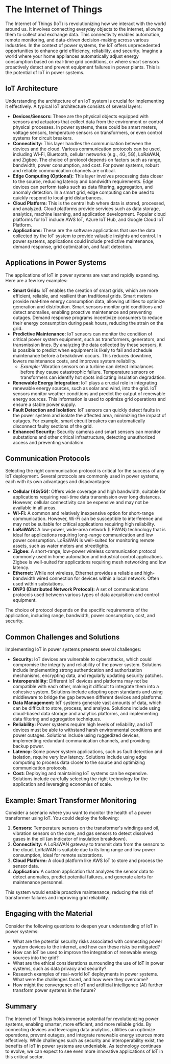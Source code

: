 # The Internet of Things

The Internet of Things (IoT) is revolutionizing how we interact with the world around us. It involves connecting everyday objects to the internet, allowing them to collect and exchange data. This connectivity enables automation, remote monitoring, and data-driven decision-making across various industries. In the context of power systems, the IoT offers unprecedented opportunities to enhance grid efficiency, reliability, and security. Imagine a world where your home appliances automatically adjust energy consumption based on real-time grid conditions, or where smart sensors proactively detect and prevent equipment failures in power plants. This is the potential of IoT in power systems.

## IoT Architecture

Understanding the architecture of an IoT system is crucial for implementing it effectively. A typical IoT architecture consists of several layers:

*   **Devices/Sensors:** These are the physical objects equipped with sensors and actuators that collect data from the environment or control physical processes. In power systems, these could be smart meters, voltage sensors, temperature sensors on transformers, or even control systems for circuit breakers.
*   **Connectivity:** This layer handles the communication between the devices and the cloud. Various communication protocols can be used, including Wi-Fi, Bluetooth, cellular networks (e.g., 4G, 5G), LoRaWAN, and Zigbee. The choice of protocol depends on factors such as range, bandwidth, power consumption, and cost. For power systems, robust and reliable communication channels are critical.
*   **Edge Computing (Optional):** This layer involves processing data closer to the source, reducing latency and bandwidth requirements. Edge devices can perform tasks such as data filtering, aggregation, and anomaly detection. In a smart grid, edge computing can be used to quickly respond to local grid disturbances.
*   **Cloud Platform:** This is the central hub where data is stored, processed, and analyzed. Cloud platforms provide services such as data storage, analytics, machine learning, and application development. Popular cloud platforms for IoT include AWS IoT, Azure IoT Hub, and Google Cloud IoT Platform.
*   **Applications:** These are the software applications that use the data collected by the IoT system to provide valuable insights and control. In power systems, applications could include predictive maintenance, demand response, grid optimization, and fault detection.

## Applications in Power Systems

The applications of IoT in power systems are vast and rapidly expanding. Here are a few key examples:

*   **Smart Grids:** IoT enables the creation of smart grids, which are more efficient, reliable, and resilient than traditional grids. Smart meters provide real-time energy consumption data, allowing utilities to optimize generation and distribution. Smart sensors monitor grid conditions and detect anomalies, enabling proactive maintenance and preventing outages. Demand response programs incentivize consumers to reduce their energy consumption during peak hours, reducing the strain on the grid.
*   **Predictive Maintenance:** IoT sensors can monitor the condition of critical power system equipment, such as transformers, generators, and transmission lines. By analyzing the data collected by these sensors, it is possible to predict when equipment is likely to fail and schedule maintenance before a breakdown occurs. This reduces downtime, lowers maintenance costs, and improves system reliability.
    *   *Example:* Vibration sensors on a turbine can detect imbalances before they cause catastrophic failure. Temperature sensors on transformers can identify hot spots indicating insulation degradation.
*   **Renewable Energy Integration:** IoT plays a crucial role in integrating renewable energy sources, such as solar and wind, into the grid. IoT sensors monitor weather conditions and predict the output of renewable energy sources. This information is used to optimize grid operations and ensure a stable power supply.
*   **Fault Detection and Isolation:** IoT sensors can quickly detect faults in the power system and isolate the affected area, minimizing the impact of outages. For example, smart circuit breakers can automatically disconnect faulty sections of the grid.
*   **Enhanced Security:** Security cameras and smart sensors can monitor substations and other critical infrastructure, detecting unauthorized access and preventing vandalism.

## Communication Protocols

Selecting the right communication protocol is critical for the success of any IoT deployment. Several protocols are commonly used in power systems, each with its own advantages and disadvantages:

*   **Cellular (4G/5G):** Offers wide coverage and high bandwidth, suitable for applications requiring real-time data transmission over long distances. However, cellular connectivity can be expensive and may not be available in all areas.
*   **Wi-Fi:** A common and relatively inexpensive option for short-range communication. However, Wi-Fi can be susceptible to interference and may not be suitable for critical applications requiring high reliability.
*   **LoRaWAN:** A low-power, wide-area network (LPWAN) technology that is ideal for applications requiring long-range communication and low power consumption. LoRaWAN is well-suited for monitoring remote assets, such as water meters and streetlights.
*   **Zigbee:** A short-range, low-power wireless communication protocol commonly used in home automation and industrial control applications. Zigbee is well-suited for applications requiring mesh networking and low latency.
*   **Ethernet:** While not wireless, Ethernet provides a reliable and high-bandwidth wired connection for devices within a local network. Often used within substations.
*   **DNP3 (Distributed Network Protocol):** A set of communications protocols used between various types of data acquisition and control equipment.

The choice of protocol depends on the specific requirements of the application, including range, bandwidth, power consumption, cost, and security.

## Common Challenges and Solutions

Implementing IoT in power systems presents several challenges:

*   **Security:** IoT devices are vulnerable to cyberattacks, which could compromise the integrity and reliability of the power system. Solutions include implementing strong authentication and authorization mechanisms, encrypting data, and regularly updating security patches.
*   **Interoperability:** Different IoT devices and platforms may not be compatible with each other, making it difficult to integrate them into a cohesive system. Solutions include adopting open standards and using middleware to bridge the gap between different devices and platforms.
*   **Data Management:** IoT systems generate vast amounts of data, which can be difficult to store, process, and analyze. Solutions include using cloud-based data storage and analytics platforms, and implementing data filtering and aggregation techniques.
*   **Reliability:** Power systems require high levels of reliability, and IoT devices must be able to withstand harsh environmental conditions and power outages. Solutions include using ruggedized devices, implementing redundant communication channels, and providing backup power.
*   **Latency:** Some power system applications, such as fault detection and isolation, require very low latency. Solutions include using edge computing to process data closer to the source and optimizing communication protocols.
*   **Cost:** Deploying and maintaining IoT systems can be expensive. Solutions include carefully selecting the right technology for the application and leveraging economies of scale.

## Example: Smart Transformer Monitoring

Consider a scenario where you want to monitor the health of a power transformer using IoT. You could deploy the following:

1.  **Sensors:** Temperature sensors on the transformer's windings and oil, vibration sensors on the core, and gas sensors to detect dissolved gases in the oil (an indicator of insulation breakdown).
2.  **Connectivity:** A LoRaWAN gateway to transmit data from the sensors to the cloud. LoRaWAN is suitable due to its long range and low power consumption, ideal for remote substations.
3.  **Cloud Platform:** A cloud platform like AWS IoT to store and process the sensor data.
4.  **Application:** A custom application that analyzes the sensor data to detect anomalies, predict potential failures, and generate alerts for maintenance personnel.

This system would enable proactive maintenance, reducing the risk of transformer failures and improving grid reliability.

## Engaging with the Material

Consider the following questions to deepen your understanding of IoT in power systems:

*   What are the potential security risks associated with connecting power system devices to the internet, and how can these risks be mitigated?
*   How can IoT be used to improve the integration of renewable energy sources into the grid?
*   What are the ethical considerations surrounding the use of IoT in power systems, such as data privacy and security?
*   Research examples of real-world IoT deployments in power systems. What were the challenges faced, and how were they overcome?
*   How might the convergence of IoT and artificial intelligence (AI) further transform power systems in the future?

## Summary

The Internet of Things holds immense potential for revolutionizing power systems, enabling smarter, more efficient, and more reliable grids. By connecting devices and leveraging data analytics, utilities can optimize operations, prevent outages, and integrate renewable energy sources more effectively. While challenges such as security and interoperability exist, the benefits of IoT in power systems are undeniable. As technology continues to evolve, we can expect to see even more innovative applications of IoT in this critical sector.